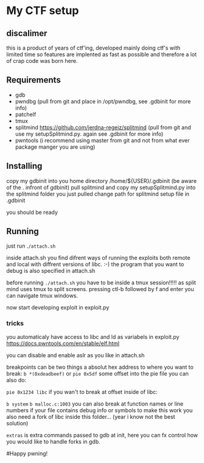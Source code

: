 # My CTF setup

## discalimer

this is a product of years of ctf'ing, developed mainly doing ctf's with limited time so features are implented as fast as possible and therefore a lot of crap code was born here.

## Requirements
- gdb
- pwndbg (pull from git and place in /opt/pwndbg, see .gdbinit for more info)
- patchelf
- tmux
- splitmind https://github.com/jerdna-regeiz/splitmind (pull from git and use my setupSplitmind.py. again see .gdbinit for more info)
- pwntools (i recommend using master from git and not from what ever package manger you are using)


## Installing

copy my gdbinit into you home directory /home/${USER}/.gdbinit (be aware of the . infront of gdbinit)
pull splitmind and copy my setupSplitmind.py into the splitmind folder you just pulled
change path for splitmind setup file in .gdbinit

you should be ready

## Running

just run .`/attach.sh`

inside attach.sh you find difrent ways of running the exploits both remote and local with diffrent versions of libc. :-)
the program that you want to debug is also specified in attach.sh

before running `./attach.sh` you have to be inside a tmux session!!!!! as split mind uses tmux to split screens.
pressing ctl-b followed by f and enter you can navigate tmux windows.

now start developing exploit in exploit.py

### tricks

you automaticaly have access to libc and ld as variabels in exploit.py
https://docs.pwntools.com/en/stable/elf.html

you can disable and enable aslr as you like in attach.sh

breakpoints can be two things a absolut hex address to where you want to break:
`b *(0xdeadbeef)`
or `pie 0x5df` some offset into the pie file
you can also do:

`pie 0x1234 libc`
if you wan't to break at offset inside of libc:

`b system`
`b malloc.c:1003`
you can also break at function names or line numbers if your file contains debug info or symbols
to make this work you also need a fork of libc inside this folder... (year i know not the best solution)


`extras` is extra commands passed to gdb at init, here you can fx control how you would like to handle forks in gdb.

#Happy pwning!
